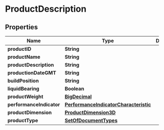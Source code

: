 
# ProductDescription

## Properties
Name | Type | Description | Notes
------------ | ------------- | ------------- | -------------
**productID** | **String** |  | 
**productName** | **String** |  | 
**productDescription** | **String** |  | 
**productionDateGMT** | **String** |  | 
**buildPosition** | **String** |  |  [optional]
**liquidBearing** | **Boolean** |  |  [optional]
**productWeight** | [**BigDecimal**](BigDecimal.md) |  |  [optional]
**performanceIndicator** | [**PerformanceIndicatorCharacteristic**](PerformanceIndicatorCharacteristic.md) |  |  [optional]
**productDimension** | [**ProductDimension3D**](ProductDimension3D.md) |  |  [optional]
**productType** | [**SetOfDocumentTypes**](SetOfDocumentTypes.md) |  |  [optional]




